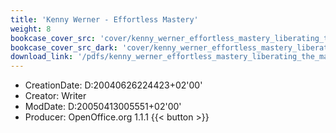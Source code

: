 ```yaml
---
title: 'Kenny Werner - Effortless Mastery'
weight: 8
bookcase_cover_src: 'cover/kenny_werner_effortless_mastery_liberating_the_master_musician_within.png'
bookcase_cover_src_dark: 'cover/kenny_werner_effortless_mastery_liberating_the_master_musician_within.png'
download_link: '/pdfs/kenny_werner_effortless_mastery_liberating_the_master_musician_within.pdf'
---
```


- CreationDate: D:20040626224423+02'00'
- Creator: Writer
- ModDate: D:20050413005551+02'00'
- Producer: OpenOffice.org 1.1.1
{{< button >}}
